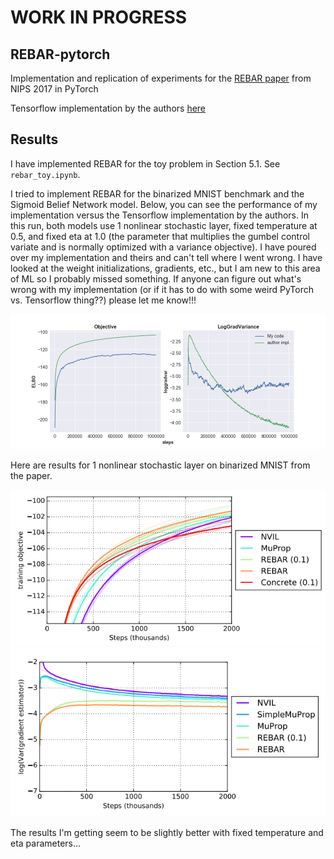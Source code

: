 # **WORK IN PROGRESS**

## REBAR-pytorch
Implementation and replication of experiments for the [REBAR paper](https://papers.nips.cc/paper/6856-rebar-low-variance-unbiased-gradient-estimates-for-discrete-latent-variable-models.pdf) from NIPS 2017 in PyTorch

Tensorflow implementation by the authors [here](https://github.com/tensorflow/models/tree/master/research/rebar)

## Results

I have implemented REBAR for the toy problem in Section 5.1. See `rebar_toy.ipynb`.

I tried to implement REBAR for the binarized MNIST benchmark and the Sigmoid Belief Network model. Below, you can see the performance of my implementation versus the Tensorflow implementation by the authors. In this run, both models use 1 nonlinear stochastic layer, fixed temperature at 0.5, and fixed eta at 1.0 (the parameter that multiplies the gumbel control variate and is normally optimized with a variance objective). I have poured over my implementation and theirs and can't tell where I went wrong. I have looked at the weight initializations, gradients, etc., but I am new to this area of ML so I probably missed something. If anyone can figure out what's wrong with my implementation (or if it has to do with some weird PyTorch vs. Tensorflow thing??) please let me know!!!

![my_experiment_results](results/results.png)

Here are results for 1 nonlinear stochastic layer on binarized MNIST from the paper.

![paper_results1](results/paper-elbo.png)
![paper_results2](results/paper-loggradvar.png)

The results I'm getting seem to be slightly better with fixed temperature and eta parameters...
